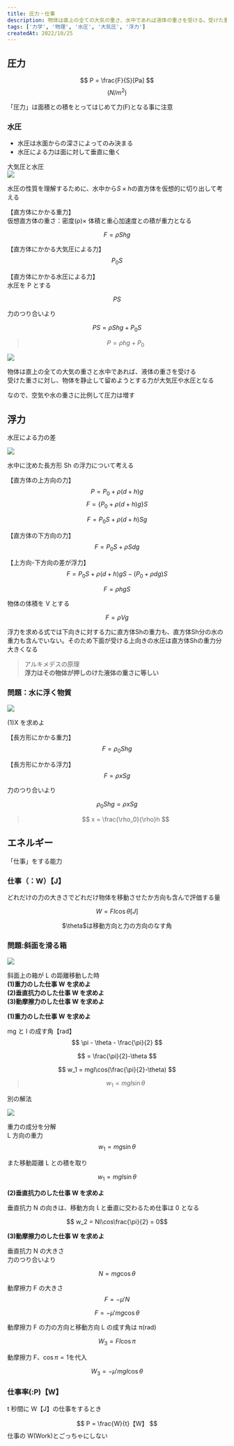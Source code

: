 ```yaml
---
title: 圧力・仕事
description: 物体は直上の全ての大気の重さ、水中であれば液体の重さを受ける。受けた重さに対し、物体を静止して留めようとする力が大気圧や水圧となる
tags: ['力学', '物理', '水圧', '大気圧', '浮力']
createdAt: 2022/10/25
---
```


## 圧力

$$ P = \frac{F}{S}[Pa] $$
$$ (N/m^2) $$

「圧力」は面積との積をとってはじめて力(F)となる事に注意

### 水圧

- 水圧は水面からの深さによってのみ決まる
- 水圧による力は面に対して垂直に働く

大気圧と水圧  
<img src="/img/md/buturi3/atu.png">

水圧の性質を理解するために、水中から$S × h$の直方体を仮想的に切り出して考える

【直方体にかかる重力】  
仮想直方体の重さ：密度(ρ)× 体積と重心加速度との積が重力となる

$$ F = \rho Shg $$

【直方体にかかる大気圧による力】
$$ P_0S $$

【直方体にかかる水圧による力】  
水圧を P とする

$$ PS $$

力のつり合いより

$$ PS = \rho Shg + P_0S $$

> $$ P = \rho hg + P_0 $$

<img src="/img/md/buturi3/suiatu.png">

物体は直上の全ての大気の重さと水中であれば、液体の重さを受ける  
受けた重さに対し、物体を静止して留めようとする力が大気圧や水圧となる

なので、空気や水の重さに比例して圧力は増す

## 浮力

水圧による力の差

<img src="/img/md/buturi3/hu.png">

水中に沈めた長方形 Sh の浮力について考える

【直方体の上方向の力】  
$$ P = P_0 + \rho(d+h)g $$
$$ F = \{P_0 + \rho(d+h)g\}S $$

$$ F = P_0S + \rho(d+h)Sg $$

【直方体の下方向の力】  
$$ F = P_0S + \rho Sdg $$

【上方向-下方向の差が浮力】  
$$ F = P_0S + \rho(d+h)gS -(P_0 + \rho dg)S $$

$$ F= \rho hgS $$

物体の体積を V とする

$$ F = \rho Vg $$

<p>浮力を求める式では下向きに対する力に直方体Shの重力も、直方体Sh分の水の重力も含んでいない。そのため下面が受ける上向きの水圧は直方体Shの重力分大きくなる</p>

> アルキメデスの原理  
> <b>浮力はその物体が押しのけた液体の重さに等しい</b>

### 問題：水に浮く物質

<img src="/img/md/buturi3/suiatu2.png">

(1)X を求めよ

【長方形にかかる重力】
$$ F = \rho_0Shg $$

【長方形にかかる浮力】
$$ F = \rho xSg $$

力のつり合いより

$$ \rho_0Shg = \rho xSg $$

> $$ x = \frac{\rho_0}{\rho}h $$

## エネルギー

「仕事」をする能力

### 仕事（：W）【J】

どれだけの力の大きさでどれだけ物体を移動させたか方向も含んで評価する量

$$ W = Fl\cos\theta [J] $$

<p style="text-align:center">$\theta$は移動方向と力の方向のなす角</p>

### 問題:斜面を滑る箱

<img src="/img/md/buturi3/workq.png">

斜面上の箱が L の距離移動した時  
<b>(1)重力のした仕事 W を求めよ</b>  
<b>(2)垂直抗力のした仕事 W を求めよ</b>  
<b>(3)動摩擦力のした仕事 W を求めよ</b>

<b>(1)重力のした仕事 W を求めよ</b>

mg と l の成す角【rad】
$$ \pi - \theta - \frac{\pi}{2} $$

$$ = \frac{\pi}{2}-\theta $$

$$ w_1 = mgl\cos(\frac{\pi}{2}-\theta) $$

> $$ w_1 = mgl\sin\theta $$

別の解法

<img src="/img/md/buturi3/workq2.png">

重力の成分を分解  
L 方向の重力
$$ w_1 = mg\sin\theta$$

また移動距離 L との積を取り

$$ w_1 = mgl\sin\theta$$

<b>(2)垂直抗力のした仕事 W を求めよ</b>

垂直抗力 N の向きは、移動方向ｌと垂直に交わるため仕事は 0 となる

$$ w_2 = Nl\cos\frac{\pi}{2} = 0$$

<b>(3)動摩擦力のした仕事 W を求めよ</b>

垂直抗力 N の大きさ  
力のつり合いより

$$ N = mg\cos\theta $$

動摩擦力 F の大きさ
$$ F = -\mu'N $$

$$ F = -\mu' mg\cos\theta $$

動摩擦力 F の力の方向と移動方向 L の成す角は π(rad)

$$ W_3 = Fl\cos\pi $$

動摩擦力 F、$\cos\pi = 1$を代入

$$ W_3 = -\mu' mgl \cos\theta $$

### 仕事率(:P)【W】

t 秒間に W【J】の仕事をするとき

$$ P = \frac{W}{t}【W】 $$
仕事の W(Work)とごっちゃにしない
